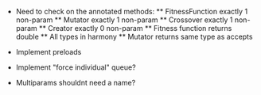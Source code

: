 

* Need to check on the annotated methods:
** FitnessFunction exactly 1 non-param
** Mutator exactly 1 non-param
** Crossover exactly 1 non-param
** Creator exactly 0 non-param
** Fitness function returns double
** All types in harmony
** Mutator returns same type as accepts

* Implement preloads
* Implement "force individual" queue?

* Multiparams shouldnt need a name?
